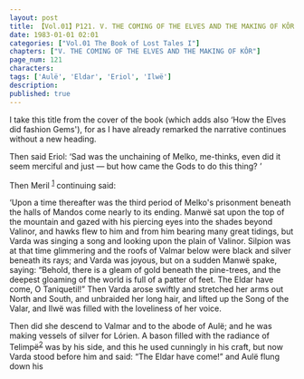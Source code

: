 ```yaml
---
layout: post
title: 【Vol.01】P121. V. THE COMING OF THE ELVES AND THE MAKING OF KÔR
date: 1983-01-01 02:01
categories: ["Vol.01 The Book of Lost Tales I"]
chapters: ["V. THE COMING OF THE ELVES AND THE MAKING OF KÔR"]
page_num: 121
characters: 
tags: ['Aulë', 'Eldar', 'Eriol', 'Ilwë']
description: 
published: true
---
```


I take this title from the cover of the book (which adds also ‘How the Elves did fashion Gems'), for as I have already remarked the narrative continues without a new heading.

Then said Eriol: ‘Sad was the unchaining of Melko, me-thinks, even did it seem merciful and just — but how came the Gods to do this thing? ’

Then Meril <SUP>[1]({{site.baseurl}}/vol01-p140)</SUP> continuing said:

‘Upon a time thereafter was the third period of Melko's prisonment beneath the halls of Mandos come nearly to its ending. Manwë sat upon the top of the mountain and gazed with his piercing eyes into the shades beyond Valinor, and hawks flew to him and from him bearing many great tidings, but Varda was singing a song and looking upon the plain of Valinor. Silpion was at that time glimmering and the roofs of Valmar below were black and silver beneath its rays; and Varda was joyous, but on a sudden Manwë spake, saying: “Behold, there is a gleam of gold beneath the pine-trees, and the deepest gloaming of the world is full of a patter of feet. The Eldar have come, O Taniquetil!” Then Varda arose swiftly and stretched her arms out North and South, and unbraided her long hair, and lifted up the Song of the Valar, and Ilwë was filled with the loveliness of her voice.

Then did she descend to Valmar and to the abode of Aulë; and he was making vessels of silver for Lórien. A bason filled with the radiance of Telimpë<SUP>[2]({{site.baseurl}}/vol01-p140)</SUP> was by his side, and this he used cunningly in his craft, but now Varda stood before him and said: “The Eldar have come!” and Aulë flung down his



